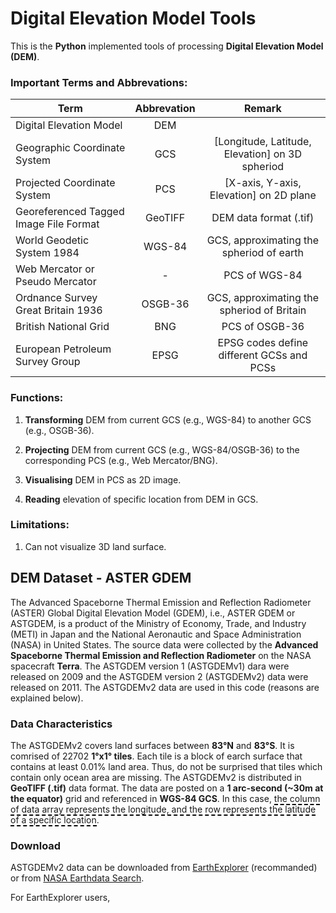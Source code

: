 # Digital Elevation Model Tools

This is the **Python** implemented tools of processing **Digital Elevation Model (DEM)**.

### Important Terms and Abbrevations:

| Term                                   | Abbrevation | Remark 
| -------------------------------------- | :---------: | :----: 
| Digital Elevation Model                | DEM         | 
| Geographic Coordinate System           | GCS         | [Longitude, Latitude, Elevation] on 3D spheriod 
| Projected Coordinate System            | PCS         | [X-axis, Y-axis, Elevation] on 2D plane 
| Georeferenced Tagged Image File Format | GeoTIFF     | DEM data format (.tif) 
| World Geodetic System 1984             | WGS-84      | GCS, approximating the spheriod of earth 
| Web Mercator or Pseudo Mercator        | -           | PCS of WGS-84 
| Ordnance Survey Great Britain 1936     | OSGB-36     | GCS, approximating the spheriod of Britain   
| British National Grid                  | BNG         | PCS of OSGB-36 
| European Petroleum Survey Group        | EPSG        | EPSG codes define different GCSs and PCSs 

### Functions:

1. **Transforming** DEM from current GCS (e.g., WGS-84) to another GCS (e.g., OSGB-36).

2. **Projecting** DEM from current GCS (e.g., WGS-84/OSGB-36) to the corresponding PCS (e.g., Web Mercator/BNG).

3. **Visualising** DEM in PCS as 2D image.

4. **Reading** elevation of specific location from DEM in GCS.

### Limitations:

1. Can not visualize 3D land surface.


## DEM Dataset - ASTER GDEM

The Advanced Spaceborne Thermal Emission and Reflection Radiometer (ASTER) Global Digital Elevation Model (GDEM), i.e., ASTER GDEM or ASTGDEM, is a product of the Ministry of Economy, Trade, and Industry (METI) in Japan and the National Aeronautic and Space Administration (NASA) in United States. The source data were collected by the **Advanced Spaceborne Thermal Emission and Reflection Radiometer** on the NASA spacecraft **Terra**. The ASTGDEM version 1 (ASTGDEMv1) dara were released on 2009 and the ASTGDEM version 2 (ASTGDEMv2) data were released on 2011. The ASTGDEMv2 data are used in this code (reasons are explained below).

### Data Characteristics

The ASTGDEMv2 covers land surfaces between **83°N** and **83°S**. It is comrised of 22702 **1°x1° tiles**. Each tile is a block of earch surface that contains at least 0.01% land area. Thus, do not be surprised that tiles which contain only ocean area are missing. The ASTGDEMv2 is distributed in **GeoTIFF (.tif)** data format. The data are posted on a **1 arc-second (~30m at the equator)** grid and referenced in **WGS-84 GCS**. In this case, <span style="border-bottom:2px dashed black;">the column of data array represents the longitude, and the row represents the latitude of a specific location</span>. 

### Download

ASTGDEMv2 data can be downloaded from [EarthExplorer](https://earthexplorer.usgs.gov/) (recommanded) or from [NASA Earthdata Search](https://search.earthdata.nasa.gov/search?q=ASTGTM%20V002).

For EarthExplorer users, 





















